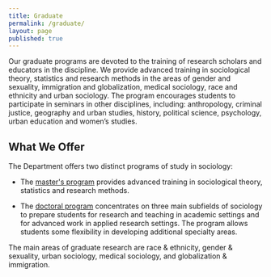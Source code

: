 ```yaml
---
title: Graduate
permalink: /graduate/
layout: page
published: true
---
```


Our graduate programs are devoted to the training of research scholars and educators in the discipline. We provide advanced training in sociological theory, statistics and research methods in the areas of gender and sexuality, immigration and globalization, medical sociology, race and ethnicity and urban sociology. The program encourages students to participate in seminars in other disciplines, including: anthropology, criminal justice, geography and urban studies, history, political science, psychology, urban education and women’s studies.

## What We Offer

The Department offers two distinct programs of study in sociology:

- The [master's program](http://bulletin.temple.edu/graduate/scd/cla/sociology-ma/) provides advanced training in sociological theory, statistics and research methods.

- The [doctoral program](http://bulletin.temple.edu/graduate/scd/cla/sociology-phd/) concentrates on three main subfields of sociology to prepare students for research and teaching in academic settings and for advanced work in applied research settings. The program allows students some flexibility in developing additional specialty areas.

The main areas of graduate research are race & ethnicity, gender & sexuality, urban sociology, medical sociology, and globalization & immigration.
